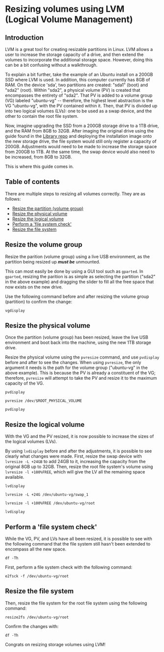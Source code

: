 # Resizing volumes using LVM (Logical Volume Management)

## Introduction

LVM is a great tool for creating resizable partitions in Linux. LVM allows a user to increase the storage capacity of a drive, and then extend the volumes to incorporate the additional storage space. However, doing this can be a bit confusing without a walkthrough.

To explain a bit further, take the example of an Ubuntu install on a 200GB SSD where LVM is used. In addition, this computer currently has 8GB of RAM. On the device 'sda', two partitions are created: "sda1" (boot) and "sda2" (root). Within "sda2", a physical volume (PV) is created that encompasses the entirety of "sda2". That PV is added to a volume group (VG) labeled "ubuntu-vg" -- therefore, the highest level abstraction is the VG "ubuntu-vg", with the PV contained within it. Then, that PV is divided up into two logical volumes (LVs): one to be used as a swap device, and the other to contain the root file system.

Now, imagine upgrading the SSD from a 200GB storage drive to a 1TB drive, and the RAM from 8GB to 32GB. After imaging the original drive using the guide found in the [Library repo](https://github.com/davidvogelxyz/library) and deploying the installation image onto the new storage drive, the file system would still only register a capacity of 200GB. Adjustments would need to be made to increase the storage space from 200GB to 1TB. At the same time, the swap device would also need to be increased, from 8GB to 32GB.

This is where this guide comes in.

## Table of contents

There are multiple steps to resizing all volumes correctly. They are as follows:

- [Resize the partition (volume group)](#resize-the-volume-group)
- [Resize the physical volume](#resize-the-physical-volume)
- [Resize the logical volume](#resize-the-logical-volume)
- [Perform a 'file system check'](#perform-a-'file-system-check')
- [Resize the file system](#resize-the-file-system)

## Resize the volume group

Resize the parition (volume group) using a live USB environment, as the partition being resized up ***must be*** unmounted.

This can most easily be done by using a GUI tool such as `gparted`. In `gparted`, resizing the parition is as simple as selecting the partition ("sda2" in the above example) and dragging the slider to fill all the free space that now exists on the new drive.

Use the following command before and after resizing the volume group (partition) to confirm the change:

```
vgdisplay
```

## Resize the physical volume

Once the partition (volume group) has been resized, leave the live USB environment and boot back into the machine, using the new 1TB storage drive.

Resize the physical volume using the `pvresize` command, and use `pvdisplay` before and after to see the changes. When using `pvresize`, the only argument it needs is the path for the volume group ("ubuntu-vg" in the above example). This is because the PV is already a constituent of the VG; therefore, `pvresize` will attempt to take the PV and resize it to the maximum capacity of the VG.

```
pvdisplay
```

```
pvresize /dev/$ROOT_PHYSICAL_VOLUME
```

```
pvdisplay
```

## Resize the logical volume

With the VG and the PV resized, it is now possible to increase the sizes of the logical volumes (LVs).

By using `lvdisplay` before and after the adjustments, it is possible to see clearly what changes were made. First, resize the swap device with `lvresize -L +24GB` to add 24GB to it, increasing the capacity from the original 8GB up to 32GB. Then, resize the root file system's volume using `lvresize -l +100%FREE`, which will give the LV all the remaining space available.

```
lvdisplay
```

```
lvresize -L +24G /dev/ubuntu-vg/swap_1
```

```
lvresize -l +100%FREE /dev/ubuntu-vg/root
```

```
lvdisplay
```

## Perform a 'file system check'

While the VG, PV, and LVs have all been resized, it is possible to see with the following command that the file system still hasn't been extended to encompass all the new space.

```
df -Th
```

First, perform a file system check with the following command:

```
e2fsck -f /dev/ubuntu-vg/root
```

## Resize the file system

Then, resize the file system for the root file system using the following command:

```
resize2fs /dev/ubuntu-vg/root
```

Confirm the changes with:

```
df -Th
```

Congrats on resizing storage volumes using LVM!
